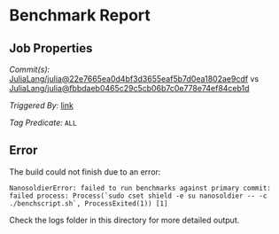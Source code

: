 # Benchmark Report

## Job Properties

*Commit(s):* [JuliaLang/julia@22e7665ea0d4bf3d3655eaf5b7d0ea1802ae9cdf](https://github.com/JuliaLang/julia/commit/22e7665ea0d4bf3d3655eaf5b7d0ea1802ae9cdf) vs [JuliaLang/julia@fbbdaeb0465c29c5cb06b7c0e778e74ef84ceb1d](https://github.com/JuliaLang/julia/commit/fbbdaeb0465c29c5cb06b7c0e778e74ef84ceb1d)

*Triggered By:* [link](https://github.com/JuliaLang/julia/pull/25033#issuecomment-352211897)

*Tag Predicate:* `ALL`

## Error

The build could not finish due to an error:

```
NanosoldierError: failed to run benchmarks against primary commit: failed process: Process(`sudo cset shield -e su nanosoldier -- -c ./benchscript.sh`, ProcessExited(1)) [1]
```

Check the logs folder in this directory for more detailed output.

